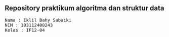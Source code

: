 ## Repository praktikum algoritma dan struktur data

<pre>
Nama : Iklil Bahy Sabaiki
NIM : 103112400243
Kelas : IF12-04
</pre>
